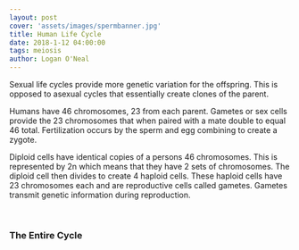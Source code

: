 ```yaml
---
layout: post
cover: 'assets/images/spermbanner.jpg'
title: Human Life Cycle
date: 2018-1-12 04:00:00
tags: meiosis
author: Logan O'Neal
---
```

<p>
Sexual life cycles provide more genetic variation for the offspring. This is opposed to asexual cycles that essentially create clones of the parent. </p>

<p>Humans have 46 chromosomes, 23 from each parent. Gametes or sex cells provide the 23 chromosomes that when paired with a mate double to equal 46 total. Fertilization occurs by the sperm and egg combining to create a zygote. 
</p>

<amp-img src="{{ site.baseurl }}assets/images/sperm.jpeg" width="656" height="400" layout="responsive" alt="" class="mb3"></amp-img>

<p>Diploid cells have identical copies of a persons 46 chromosomes. This is represented by 2n which means that they have 2 sets of chromosomes. The diploid cell then divides to create 4 haploid cells. These haploid cells have 23 chromosomes each and are reproductive cells called gametes. Gametes transmit genetic information during reproduction.</p>

<amp-img src="{{ site.baseurl }}assets/images/diploid.png" width="656" height="400" layout="responsive" alt="" class="mb3"></amp-img><br>

<h3>The Entire Cycle</h3>
<amp-img src="{{ site.baseurl }}assets/images/human.jpg" width="656" height="400" layout="responsive" alt="" class="mb3"></amp-img>